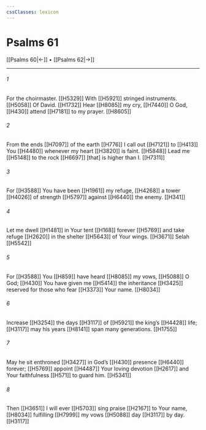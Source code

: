 ```yaml
---
cssClasses: lexicon
---
```


# Psalms 61

[[Psalms 60|←]] • [[Psalms 62|→]]

---

###### 1
For the choirmaster. [[H5329]] With [[H5921]] stringed instruments. [[H5058]] Of David. [[H1732]] Hear [[H8085]] my cry, [[H7440]] O God, [[H430]] attend [[H7181]] to my prayer. [[H8605]]

###### 2
From the ends [[H7097]] of the earth [[H776]] I call out [[H7121]] to [[H413]] You [[H4480]] whenever my heart [[H3820]] is faint. [[H5848]] Lead me [[H5148]] to the rock [[H6697]] [that] is higher than I. [[H7311]]

###### 3
For [[H3588]] You have been [[H1961]] my refuge, [[H4268]] a tower [[H4026]] of strength [[H5797]] against [[H6440]] the enemy. [[H341]]

###### 4
Let me dwell [[H1481]] in Your tent [[H168]] forever [[H5769]] and take refuge [[H2620]] in the shelter [[H5643]] of Your wings. [[H3671]] Selah [[H5542]]

###### 5
For [[H3588]] You [[H859]] have heard [[H8085]] my vows, [[H5088]] O God; [[H430]] You have given me [[H5414]] the inheritance [[H3425]] reserved for those who fear [[H3373]] Your name. [[H8034]]

###### 6
Increase [[H3254]] the days [[H3117]] of [[H5921]] the king’s [[H4428]] life; [[H3117]] may his years [[H8141]] span many generations. [[H1755]]

###### 7
May he sit enthroned [[H3427]] in God’s [[H430]] presence [[H6440]] forever; [[H5769]] appoint [[H4487]] Your loving devotion [[H2617]] and Your faithfulness [[H571]] to guard him. [[H5341]]

###### 8
Then [[H3651]] I will ever [[H5703]] sing praise [[H2167]] to Your name, [[H8034]] fulfilling [[H7999]] my vows [[H5088]] day [[H3117]] by day. [[H3117]]

